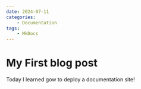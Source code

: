 ```yaml
---
date: 2024-07-11
categories:
    - Documentation
tags:
    - MkDocs
---
```


# My First blog post

Today I learned gow to deploy a documentation site!